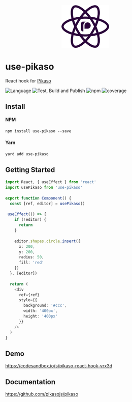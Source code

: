 <div align="center">
  <img src="assets/logo.png" width="150" />
</div>

# use-pikaso
React hook for [Pikaso](https://github.com/pikasojs/pikaso)

![Language](https://badgen.net/badge/icon/typescript?icon=typescript&label=Language)
![Test, Build and Publish](https://github.com/pikasojs/use-pikaso/workflows/Test,%20Build%20and%20Publish/badge.svg)
![npm](https://badgen.net/npm/v/use-pikaso)
![coverage](https://img.shields.io/coveralls/github/pikasojs/use-pikaso)

## Install   

#### NPM
`npm install use-pikaso --save` 

#### Yarn
`yard add use-pikaso`

## Getting Started

```ts
import React, { useEffect } from 'react'
import usePikaso from 'use-pikaso'

export function Component() {
  const [ref, editor] = usePikaso()
  
 useEffect(() => {
    if (!editor) {
      return
    }

    editor.shapes.circle.insert({
      x: 200,
      y: 200,
      radius: 50,
      fill: 'red'
    })
  }, [editor])

  return (
    <div
      ref={ref}
      style={{
        background: '#ccc',
        width: '400px',
        height: '400px'
      }}
    />
  )
}
```

## Demo
https://codesandbox.io/s/pikaso-react-hook-vrx3d


## Documentation
https://github.com/pikasojs/pikaso
